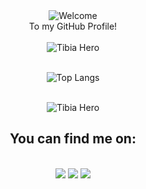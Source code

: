
<div align="center">
  <img src="https://github.com/ferrarizaum/ferrarizaum/assets/81978698/3b8e08a0-c1e4-4e3b-8f2b-8a664abc2266" alt="Welcome" align="center">
</div>
<div align="center">
  To my GitHub Profile!
</div>
<br/>
<div align="center">
  <img src="https://github.com/ferrarizaum/ferrarizaum/assets/81978698/d661b57b-5715-439c-a35a-1e1aa5b508ed" alt="Tibia Hero">
</div> 
<br/>
<div align="center">
  
![Top Langs](https://github-readme-stats.vercel.app/api/top-langs/?username=ferrarizaum&hide_progress=true&theme=radical)
</div>
<br/>
<div display="flex" align="center">
  <img src="https://github.com/ferrarizaum/ferrarizaum/assets/81978698/d661b57b-5715-439c-a35a-1e1aa5b508ed" alt="Tibia Hero">
</div> 
<div align="center">
  
## You can find me on:
</div>
<br/>
<div align="center">
  <a href="https://instagram.com/josecferrari" target="_blank"><img src="https://img.shields.io/badge/-Instagram-%23E4405F?style=for-the-badge&logo=instagram&logoColor=white" target="_blank"></a>
  <a href="https://www.linkedin.com/in/jos%C3%A9-ferrari-439b4820a/" target="_blank"><img src="https://img.shields.io/badge/-LinkedIn-%230077B5?style=for-the-badge&logo=linkedin&logoColor=white" target="_blank"></a> 
  <a href = "mailto:licoverpa321@gmail.com"><img src="https://img.shields.io/badge/-Gmail-%23333?style=for-the-badge&logo=gmail&logoColor=white" target="_blank"></a>
</div>

##


